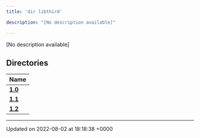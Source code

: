 ```yaml
---
title: 'dir libthird'

description: "[No description available]"

---
```







[No description available]

## Directories

| Name           |
| -------------- |
| **[1.0](/documentation/code/colliderbit_development/files/dir_8f73f5946d66c349bdd8f7018e5320bf/#dir-1.0)**  |
| **[1.1](/documentation/code/colliderbit_development/files/dir_a845c478c438a6141c8d029c79108bfd/#dir-1.1)**  |
| **[1.2](/documentation/code/colliderbit_development/files/dir_7f992b9dc14fc5ffaba8620ee097a6ff/#dir-1.2)**  |






-------------------------------

Updated on 2022-08-02 at 18:18:38 +0000
